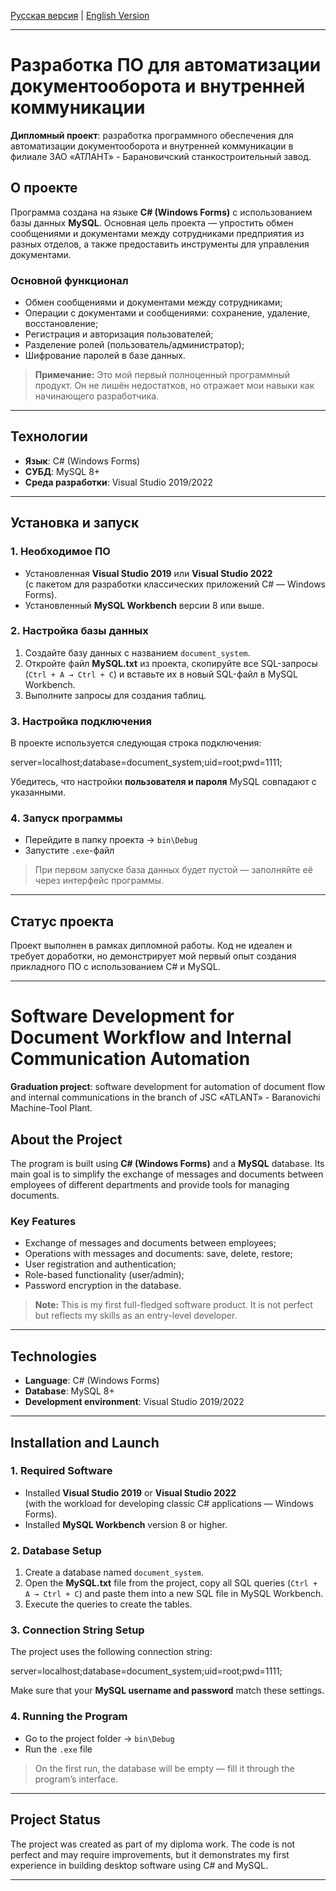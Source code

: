 [Русская версия](#разработка-по-для-автоматизации-документооборота-и-внутренней-коммуникации) | [English Version](#software-development-for-document-workflow-and-internal-communication-automation)

---

# Разработка ПО для автоматизации документооборота и внутренней коммуникации

**Дипломный проект**: разработка программного обеспечения для автоматизации документооборота и внутренней коммуникации в филиале ЗАО «АТЛАНТ» - Барановичский станкостроительный завод.

## О проекте

Программа создана на языке **C# (Windows Forms)** с использованием базы данных **MySQL**. Основная цель проекта — упростить обмен сообщениями и документами между сотрудниками предприятия из разных отделов, а также предоставить инструменты для управления документами.

### Основной функционал

- Обмен сообщениями и документами между сотрудниками;
- Операции с документами и сообщениями: сохранение, удаление, восстановление;
- Регистрация и авторизация пользователей;
- Разделение ролей (пользователь/администратор);
- Шифрование паролей в базе данных.

> **Примечание:** Это мой первый полноценный программный продукт. Он не лишён недостатков, но отражает мои навыки как начинающего разработчика.

---

## Технологии

- **Язык**: C# (Windows Forms)
- **СУБД**: MySQL 8+
- **Среда разработки**: Visual Studio 2019/2022

---

## Установка и запуск

### 1. Необходимое ПО
- Установленная **Visual Studio 2019** или **Visual Studio 2022**  
  (с пакетом для разработки классических приложений C# — Windows Forms).
- Установленный **MySQL Workbench** версии 8 или выше.

### 2. Настройка базы данных
1. Создайте базу данных с названием `document_system`.
2. Откройте файл **MySQL.txt** из проекта, скопируйте все SQL-запросы (`Ctrl + A → Ctrl + C`) и вставьте их в новый SQL-файл в MySQL Workbench.
3. Выполните запросы для создания таблиц.

### 3. Настройка подключения
В проекте используется следующая строка подключения:

server=localhost;database=document_system;uid=root;pwd=1111;


Убедитесь, что настройки **пользователя и пароля** MySQL совпадают с указанными.

### 4. Запуск программы
- Перейдите в папку проекта → `bin\Debug`
- Запустите `.exe`-файл

> При первом запуске база данных будет пустой — заполняйте её через интерфейс программы.

---

## Статус проекта

Проект выполнен в рамках дипломной работы. Код не идеален и требует доработки, но демонстрирует мой первый опыт создания прикладного ПО с использованием C# и MySQL.

---

# Software Development for Document Workflow and Internal Communication Automation

**Graduation project**: software development for automation of document flow and internal communications in the branch of JSC «ATLANT» - Baranovichi Machine-Tool Plant.

## About the Project

The program is built using **C# (Windows Forms)** and a **MySQL** database. Its main goal is to simplify the exchange of messages and documents between employees of different departments and provide tools for managing documents.

### Key Features

- Exchange of messages and documents between employees;
- Operations with messages and documents: save, delete, restore;
- User registration and authentication;
- Role-based functionality (user/admin);
- Password encryption in the database.

> **Note:** This is my first full-fledged software product. It is not perfect but reflects my skills as an entry-level developer.

---

## Technologies

- **Language**: C# (Windows Forms)
- **Database**: MySQL 8+
- **Development environment**: Visual Studio 2019/2022

---

## Installation and Launch

### 1. Required Software
- Installed **Visual Studio 2019** or **Visual Studio 2022**  
  (with the workload for developing classic C# applications — Windows Forms).
- Installed **MySQL Workbench** version 8 or higher.

### 2. Database Setup
1. Create a database named `document_system`.
2. Open the **MySQL.txt** file from the project, copy all SQL queries (`Ctrl + A → Ctrl + C`) and paste them into a new SQL file in MySQL Workbench.
3. Execute the queries to create the tables.

### 3. Connection String Setup
The project uses the following connection string:

server=localhost;database=document_system;uid=root;pwd=1111;


Make sure that your **MySQL username and password** match these settings.

### 4. Running the Program
- Go to the project folder → `bin\Debug`
- Run the `.exe` file

> On the first run, the database will be empty — fill it through the program’s interface.

---

## Project Status

The project was created as part of my diploma work. The code is not perfect and may require improvements, but it demonstrates my first experience in building desktop software using C# and MySQL.

---